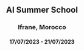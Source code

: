 <h2 align="center"> AI Summer School </h2>
<h3 align="center"> Ifrane, Morocco </h3>
<h4 align="center"> 17/07/2023 - 21/07/2023</h4>
